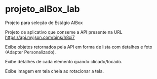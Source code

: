 # projeto_aIBox_lab
Projeto para seleção de Estágio AIBox

Projeto de aplicativo que conseme a API presente na URL
https://api.myjson.com/bins/h8xi7​

Exibe objetos retornados pela API em forma de lista com detalhes e foto (Adapter Personalizado).

Exibe detalhes de cada elemento quando clicado/tocado.

Exibe imagem em tela cheia ao rotacionar a tela.
